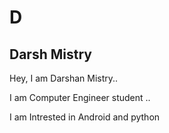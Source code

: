 
# D
## Darsh Mistry

Hey, I am Darshan Mistry..

I am Computer Engineer student ..

I am Intrested in Android and python 
